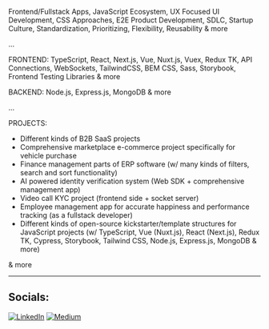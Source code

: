 Frontend/Fullstack Apps, JavaScript Ecosystem, UX Focused UI Development, CSS Approaches, E2E Product Development, SDLC, Startup Culture, Standardization, Prioritizing, Flexibility, Reusability & more

...

FRONTEND: TypeScript, React, Next.js, Vue, Nuxt.js, Vuex, Redux TK, API Connections, WebSockets, TailwindCSS, BEM CSS, Sass, Storybook, Frontend Testing Libraries & more

BACKEND: Node.js, Express.js, MongoDB & more

...

PROJECTS:

* Different kinds of B2B SaaS projects
* Comprehensive marketplace e-commerce project specifically for vehicle purchase
* Finance management parts of ERP software (w/ many kinds of filters, search and sort functionality)
* AI powered identity verification system (Web SDK + comprehensive management app)
* Video call KYC project (frontend side + socket server)
* Employee management app for accurate happiness and performance tracking (as a fullstack developer)
* Different kinds of open-source kickstarter/template structures for JavaScript projects (w/ TypeScript, Vue (Nuxt.js), React (Next.js), Redux TK, Cypress, Storybook, Tailwind CSS, Node.js, Express.js, MongoDB & more)

& more

<hr>

## Socials:
[![LinkedIn](https://img.shields.io/badge/LinkedIn-%230077B5.svg?logo=linkedin&logoColor=white)](https://linkedin.com/in/serhat-polat-9655a61bb) [![Medium](https://img.shields.io/badge/Medium-12100E?logo=medium&logoColor=white)](https://medium.com/@serhatpolat)
